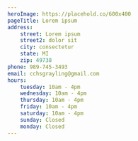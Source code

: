 ```yaml
---
heroImage: https://placehold.co/600x400
pageTitle: Lorem ipsum
address:
    street: Lorem ipsum 
    street2: dolor sit
    city: consectetur
    state: MI
    zip: 49738
phone: 989-745-3493
email: cchsgrayling@gmail.com
hours: 
    tuesday: 10am - 4pm
    wednesday: 10am - 4pm
    thursday: 10am - 4pm
    friday: 10am - 4pm
    saturday: 10am - 4pm
    sunday: Closed
    monday: Closed
---
```

